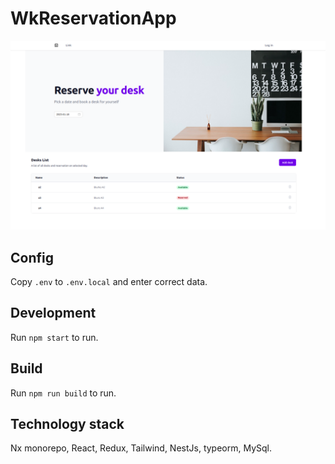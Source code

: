 # WkReservationApp

![Screenshot](screenshot.png)

## Config

Copy `.env` to `.env.local` and enter correct data.

## Development

Run `npm start` to run.

## Build

Run `npm run build` to run.

## Technology stack

Nx monorepo, React, Redux, Tailwind, NestJs, typeorm, MySql.
